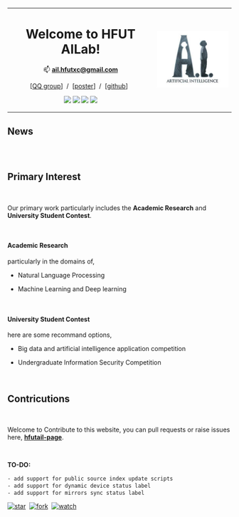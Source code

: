 <table border="0" >
    <tbody>
        <tr>
            <td>
              <H1><center>Welcome to HFUT AILab!</center></H1>
              <p align='center'>📫&nbsp;<b><a href="mailto:ail.hfutxc@gmail.com">ail.hfutxc@gmail.com</a></b></p>
              <p style="text-align:center">
                [<a href="imgs/ail_qq_group.JPG">QQ group</a>] &nbsp;/&nbsp;
                [<a href="">poster</a>] &nbsp;/&nbsp;
                [<a href="">github</a>] &nbsp;
              </p>
              <p align='center'>
                <a href=""><img src="https://visitor-badge.glitch.me/badge?page_id=litun5315.hfutail-page" /></a>
                <a href="https://github.com/litun5315/HAILP"><img src="https://img.shields.io/badge/github-HAILP-yellow.svg?style=flat-square" /></a>
                <a href="https://github.com/litun5315/HAILP/blob/v2/LICENSE"><img src="https://img.shields.io/badge/License-CC--BY--NC--SA--4.0-green.svg?style=flat-square" /></a>
                <a href="mailto:ail.hfutxc@gmail.com"><img src="https://img.shields.io/badge/Contact-email-ff69b4.svg?style=flat-square" /></a>
              </p>
            </td>
            <td>
              <center><img width="190" alt="ail_img" src="imgs/LOGO.JPG"></center>              
            </td>
        </tr>
    </tbody>
</table>

## News

```

```

<br>

## Primary Interest

<br>

Our primary work particularly includes the **Academic Research** and **University Student Contest**.

<br>

#### **Academic Research**

particularly in the domains of,

- Natural Language Processing

- Machine Learning and Deep learning

<br>

#### **University Student Contest**

here are some recommand options,

- Big data and artificial intelligence application competition

- Undergraduate Information Security Competition

<br>

## Contricutions

<br>

Welcome to Contribute to this website, you can pull requests or raise issues here, [**hfutail-page**](https://github.com/litun5315/hfutail-page/).

<br>

**TO-DO:**

```
- add support for public source index update scripts
- add support for dynamic device status label
- add support for mirrors sync status label
```

[![star](https://img.shields.io/github/stars/litun5315/HAILP?style=social)](https://github.com/litun5315/HAILP)&nbsp;
[![fork](https://img.shields.io/github/forks/litun5315/HAILP?label=Fork&logo=github&style=social)](https://github.com/litun5315/HAILP/fork)&nbsp;
[![watch](https://img.shields.io/github/watchers/litun5315/HAILP?label=Watch&logo=github&style=social)](https://github.com/litun5315/HAILP)&nbsp;
